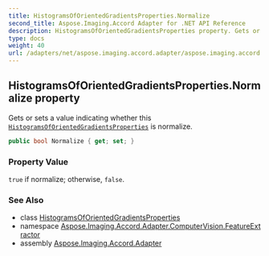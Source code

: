 ```yaml
---
title: HistogramsOfOrientedGradientsProperties.Normalize
second_title: Aspose.Imaging.Accord Adapter for .NET API Reference
description: HistogramsOfOrientedGradientsProperties property. Gets or sets a value indicating whether this HistogramsOfOrientedGradientsProperties is normalize
type: docs
weight: 40
url: /adapters/net/aspose.imaging.accord.adapter/aspose.imaging.accord.adapter.computervision.featureextractor/histogramsoforientedgradientsproperties/normalize/
---
```

## HistogramsOfOrientedGradientsProperties.Normalize property

Gets or sets a value indicating whether this [`HistogramsOfOrientedGradientsProperties`](../) is normalize.

```csharp
public bool Normalize { get; set; }
```

### Property Value

`true` if normalize; otherwise, `false`.

### See Also

* class [HistogramsOfOrientedGradientsProperties](../)
* namespace [Aspose.Imaging.Accord.Adapter.ComputerVision.FeatureExtractor](../../../aspose.imaging.accord.adapter.computervision.featureextractor/)
* assembly [Aspose.Imaging.Accord.Adapter](../../../)


